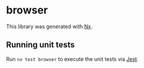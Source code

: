 # browser

This library was generated with [Nx](https://nx.dev).

## Running unit tests

Run `nx test browser` to execute the unit tests via [Jest](https://jestjs.io).
